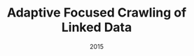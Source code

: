 ---
title: "Adaptive Focused Crawling of Linked Data"
collection: publications
permalink: /publication/2015-DBLP_conf_wise_YuGFD15
date: 2015
venue: 'Web Information Systems Engineering - {WISE} 2015 - 16th International Conference, Miami, FL, USA, November 1-3, 2015, Proceedings, Part {I}'
---